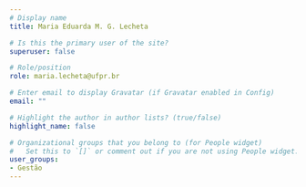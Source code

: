 ```yaml
---
# Display name
title: Maria Eduarda M. G. Lecheta

# Is this the primary user of the site?
superuser: false

# Role/position
role: maria.lecheta@ufpr.br

# Enter email to display Gravatar (if Gravatar enabled in Config)
email: ""

# Highlight the author in author lists? (true/false)
highlight_name: false

# Organizational groups that you belong to (for People widget)
#   Set this to `[]` or comment out if you are not using People widget.
user_groups:
- Gestão
---
```


